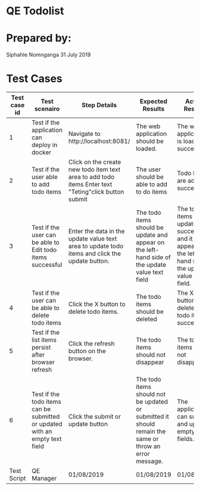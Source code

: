 <h1>QE Todolist</h1>
<h1>Prepared by: </h1>
Siphahle Nomnganga
31 July 2019
<h1>Test Cases</h1>

 
Test case id | Test scenairo           | Step Details           | Expected Results| Actual Results| Pass/Fail/Not executed/Suspended
------------ | -------------  | ------------  | ------------  | ------------  | ------------
1|  Test if the application can deploy in docker | Navigate to http://localhost:8081/ | The web application should be loaded.| The web application is loaded successful| Pass 
2|  Test if the user able to add todo items | Click on the create new todo item text area to add todo items Enter text "Teting"click button submit | The user should be able to add to do items| Todo Items are added successful| Pass 
3|  Test if the user can be able to Edit todo items successful | Enter the data in the update value text area to update todo items and click the update button. | The todo items should be update and appear on the left-hand side of the update value text field| The todo items is updated successful and it appears on the left-hand side of the update value text field.| Pass
4|  Test if the user can be able to delete todo items  | Click the X button to delete todo items. | The todo items should be deleted | The X button delete the todo items successful. | Pass
5|  Test if the list items persist after browser refresh  | Click the refresh button on the browser. | The todo items should not disappear | The todo items does not disappear.| Pass
6|  Test if the todo items can be submitted or updated with an empty text field  | Click the submit or update button  | The todo items should not be updated or submitted it should remain the same or throw an error message.| The application can submit and update empty fields. | Fail
Test Script|  QE Manager | 01/08/2019 | 01/08/2019| 01/08/2019| 01/08/2019



